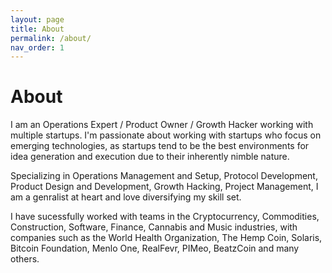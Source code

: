 ```yaml
---
layout: page
title: About
permalink: /about/
nav_order: 1
---
```


# About

I am an Operations Expert / Product Owner / Growth Hacker working with multiple startups. I'm passionate about working with startups who focus on emerging technologies, as startups tend to be the best environments for idea generation and execution due to their inherently nimble nature.

Specializing in Operations Management and Setup, Protocol Development, Product Design and Development, Growth Hacking, Project Management, I am a genralist at heart and love diversifying my skill set. 

I have sucessfully worked with teams in the Cryptocurrency, Commodities, Construction, Software, Finance, Cannabis and Music industries, with companies such as the World Health Organization, The Hemp Coin, Solaris, Bitcoin Foundation, Menlo One, RealFevr, PIMeo, BeatzCoin and many others.
